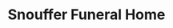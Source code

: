 ---
title: "Snouffer Funeral Home"
url: /zanesville/snouffer-funeral-home/
shop: funeral directors
---
